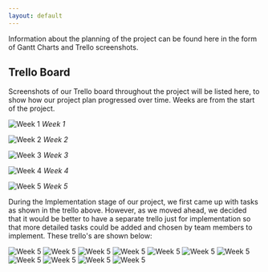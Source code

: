 ```yaml
---
layout: default
---
```

Information about the planning of the project can be found here in the form of Gantt Charts and Trello screenshots.

## Trello Board
Screenshots of our Trello board throughout the project will be listed here, to show how our project plan progressed over time.
Weeks are from the start of the project.

![Week 1](/media/week1-Planning-Trello.png)
*Week 1*

![Week 2](/media/week2-Initial_Requirements_and_Customer_Meeting-Trello.png)
*Week 2*

![Week 3](/media/week3-Requirements-Trello.png)
*Week 3*

![Week 4](/media/week4-Christmas_Break_and_Exam_week-Trello.png)
*Week 4*

![Week 5](/media/week5-Architecture_Design_and_Implementation-Trello.png)
*Week 5*

During the Implementation stage of our project, we first came up with tasks as shown in the trello above. However, as we moved ahead, we decided that it would be better to have a separate trello just for implementation so that more detailed tasks could be added and chosen by team members to implement. These trello's are shown below:

![Week 5](/media/Jan%2018th.PNG)
![Week 5](/media/21st%20Jan%20pre%20commit.PNG)
![Week 5](/media/23rd%20Jan%20pre%20commit.PNG)
![Week 5](/media/24th%20Jan.PNG)
![Week 5](/media/25th%20jan.PNG)
![Week 5](/media/26th%20Jan.PNG)
![Week 5](/media/Jan%2027th.PNG)
![Week 5](/media/28th%20Jan.PNG)
![Week 5](/media/29th%20Jan.PNG)
![Week 5](/media/31st%20Jan.PNG)
![Week 5](/media/1st%20feb.PNG)


